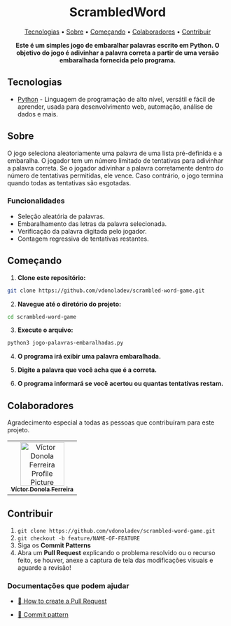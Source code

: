 <h1 align="center" style="font-weight: bold;">ScrambledWord</h1>

<p align="center">
  <a href="#tech">Tecnologias</a> • 
  <a href="#about">Sobre</a> •
  <a href="#started">Começando</a> • 
  <a href="#colab">Colaboradores</a> •
  <a href="#contribute">Contribuir</a>
</p>

<p align="center">
    <b>Este é um simples jogo de embaralhar palavras escrito em Python. O objetivo do jogo é adivinhar a palavra correta a partir de uma versão embaralhada fornecida pelo programa.</b>
</p>

<h2 id="tech">Tecnologias</h2>

- [Python](https://devdocs.io/python) - Linguagem de programação de alto nível, versátil e fácil de aprender, usada para desenvolvimento web, automação, análise de dados e mais.

<h2 id="about">Sobre</h2>

<p>O jogo seleciona aleatoriamente uma palavra de uma lista pré-definida e a embaralha. O jogador tem um número limitado de tentativas para adivinhar a palavra correta. Se o jogador adivinhar a palavra corretamente dentro do número de tentativas permitidas, ele vence. Caso contrário, o jogo termina quando todas as tentativas são esgotadas.</p>

<h3>Funcionalidades</h3>

- Seleção aleatória de palavras.
- Embaralhamento das letras da palavra selecionada.
- Verificação da palavra digitada pelo jogador.
- Contagem regressiva de tentativas restantes.

<h2 id="started">Começando</h2>

1. **Clone este repositório:**  
```bash  
git clone https://github.com/vdonoladev/scrambled-word-game.git 
```  
  
2. **Navegue até o diretório do projeto:**  
```bash  
cd scrambled-word-game
```  
  
3. **Execute o arquivo:**
```bash
python3 jogo-palavras-embaralhadas.py
```
4. **O programa irá exibir uma palavra embaralhada.**

5. **Digite a palavra que você acha que é a correta.**

6. **O programa informará se você acertou ou quantas tentativas restam.**

<h2 id="colab">Colaboradores</h2>

Agradecimento especial a todas as pessoas que contribuíram para este projeto.

<table>
  <tr>
    <td align="center">
      <a href="#">
        <img src="https://github.com/vdonoladev.png" width="100px;" alt="Víctor Donola Ferreira Profile Picture"/><br>
        <sub>
          <b>Víctor Donola Ferreira</b>
        </sub>
      </a>
    </td>
  </tr>
</table>

<h2 id="contribute">Contribuir</h2>

1. `git clone https://github.com/vdonoladev/scrambled-word-game.git`
2. `git checkout -b feature/NAME-OF-FEATURE`
3. Siga os **Commit Patterns**
4. Abra um **Pull Request** explicando o problema resolvido ou o recurso feito, se houver, anexe a captura de tela das modificações visuais e aguarde a revisão!

<h3>Documentações que podem ajudar</h3>

- [📝 How to create a Pull Request](https://www.atlassian.com/br/git/tutorials/making-a-pull-request)

- [💾 Commit pattern](https://gist.github.com/joshbuchea/6f47e86d2510bce28f8e7f42ae84c716)
